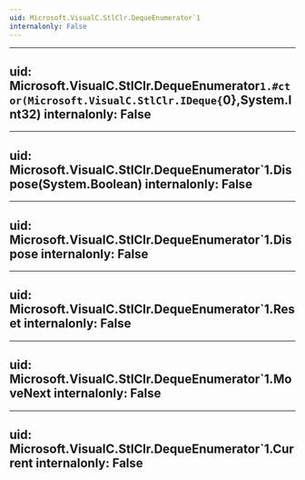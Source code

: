 ```yaml
---
uid: Microsoft.VisualC.StlClr.DequeEnumerator`1
internalonly: False
---
```


---
uid: Microsoft.VisualC.StlClr.DequeEnumerator`1.#ctor(Microsoft.VisualC.StlClr.IDeque{`0},System.Int32)
internalonly: False
---

---
uid: Microsoft.VisualC.StlClr.DequeEnumerator`1.Dispose(System.Boolean)
internalonly: False
---

---
uid: Microsoft.VisualC.StlClr.DequeEnumerator`1.Dispose
internalonly: False
---

---
uid: Microsoft.VisualC.StlClr.DequeEnumerator`1.Reset
internalonly: False
---

---
uid: Microsoft.VisualC.StlClr.DequeEnumerator`1.MoveNext
internalonly: False
---

---
uid: Microsoft.VisualC.StlClr.DequeEnumerator`1.Current
internalonly: False
---
